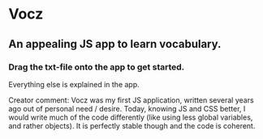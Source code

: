 # Vocz
## An appealing JS app to learn vocabulary.

### Drag the txt-file onto the app to get started.
Everything else is explained in the app.

Creator comment: Vocz was my first JS application, written several years ago out of personal need / desire. Today, knowing JS and CSS better, I would write much of the code differently (like using less global variables, and rather objects). It is perfectly stable though and the code is coherent.
